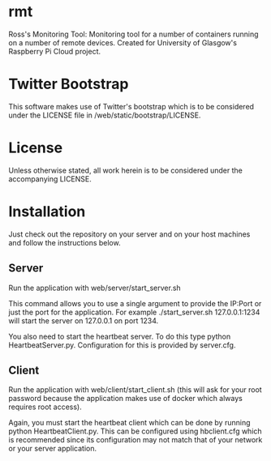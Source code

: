 rmt
===

Ross's Monitoring Tool: Monitoring tool for a number of containers running on a number of remote devices. Created for University of Glasgow's Raspberry Pi Cloud project.

Twitter Bootstrap
=================

This software makes use of Twitter's bootstrap which is to be considered under the LICENSE file in /web/static/bootstrap/LICENSE.

License
=========

Unless otherwise stated, all work herein is to be considered under the accompanying LICENSE.

Installation
============

Just check out the repository on your server and on your host machines and follow the instructions below.

Server
------

Run the application with web/server/start_server.sh 

This command allows you to use a single argument to provide the IP:Port or just the port for the application. For example ./start_server.sh 127.0.0.1:1234 will start the server on 127.0.0.1 on port 1234.

You also need to start the heartbeat server. To do this type python HeartbeatServer.py. Configuration for this is provided by server.cfg.

Client
------

Run the application with web/client/start_client.sh (this will ask for your root password because the application makes use of docker which always requires root access).

Again, you must start the heartbeat client which can be done by running python HeartbeatClient.py. This can be configured using hbclient.cfg which is recommended since its configuration may not match that of your network or your server application.
